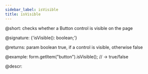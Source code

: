 ```yaml
---
sidebar_label: isVisible
title: isVisible
---          
```


@short: checks whether a Button control is visible on the page

@signature: {'isVisible(): boolean;'}

@returns:
param   boolean     true, if a control is visible, otherwise false

@example:
form.getItem("button").isVisible();
// -> true/false

@descr:
